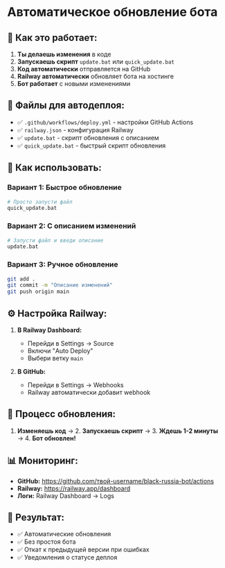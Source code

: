 # Автоматическое обновление бота

## 🚀 Как это работает:

1. **Ты делаешь изменения** в коде
2. **Запускаешь скрипт** `update.bat` или `quick_update.bat`
3. **Код автоматически** отправляется на GitHub
4. **Railway автоматически** обновляет бота на хостинге
5. **Бот работает** с новыми изменениями

## 📁 Файлы для автодеплоя:

- ✅ `.github/workflows/deploy.yml` - настройки GitHub Actions
- ✅ `railway.json` - конфигурация Railway
- ✅ `update.bat` - скрипт обновления с описанием
- ✅ `quick_update.bat` - быстрый скрипт обновления

## 🎯 Как использовать:

### Вариант 1: Быстрое обновление
```bash
# Просто запусти файл
quick_update.bat
```

### Вариант 2: С описанием изменений
```bash
# Запусти файл и введи описание
update.bat
```

### Вариант 3: Ручное обновление
```bash
git add .
git commit -m "Описание изменений"
git push origin main
```

## ⚙️ Настройка Railway:

1. **В Railway Dashboard:**
   - Перейди в Settings → Source
   - Включи "Auto Deploy"
   - Выбери ветку `main`

2. **В GitHub:**
   - Перейди в Settings → Webhooks
   - Railway автоматически добавит webhook

## 🔄 Процесс обновления:

1. **Изменяешь код** → 2. **Запускаешь скрипт** → 3. **Ждешь 1-2 минуты** → 4. **Бот обновлен!**

## 📊 Мониторинг:

- **GitHub:** https://github.com/твой-username/black-russia-bot/actions
- **Railway:** https://railway.app/dashboard
- **Логи:** Railway Dashboard → Logs

## 🎉 Результат:

- ✅ Автоматические обновления
- ✅ Без простоя бота
- ✅ Откат к предыдущей версии при ошибках
- ✅ Уведомления о статусе деплоя

